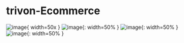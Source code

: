 # trivon-Ecommerce
![image](githubimage/4.jpeg){ width=50x }
![image](githubimage/2.jpeg){: width=50% }
![image](githubimage/1.jpeg){: width=50% }
![image](githubimage/3.jpeg){: width=50% }
